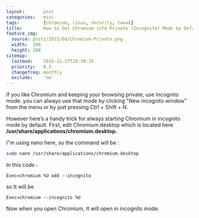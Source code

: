 ```yaml
---
layout:       post
categories:   misc
tags:         [chromium, linux, security, tweak]
title:        How to Set Chromium into Private (Incognito) Mode by Default
feature_img:
  source: posts/2015/04/Chromium-Private.png
  width:  100
  height: 100
sitemap:
  lastmod:    2016-11-27T20:30:35
  priority:   0.5
  changefreq: monthly
  exclude:    'no'
---
```


If you like Chromium and keeping your browsing private, use Incognito mode. you can always use that mode by clicking "New incognito window" from the menu or by just pressing Ctrl + Shift + N. 

However here’s a handy trick for always starting Chromium in incognito mode by default.
First, edit Chromium.desktop which is located here **/usr/share/applications/chromium.desktop.**

I"m using nano here, so the command will be :

```sh
sudo nano /usr/share/applications/chromium.desktop
```

In this code :

```
Exec=chromium %U add --incognito
```

so It will be 

```
Exec=chromium --incognito %U
```

Now when you open Chromium, It will open in incognito mode. 
